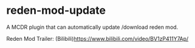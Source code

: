 # reden-mod-update
A MCDR plugin that can automatically update /download reden mod.

Reden Mod Trailer: (Bilibili)https://www.bilibili.com/video/BV1zP411Y7Ap/
